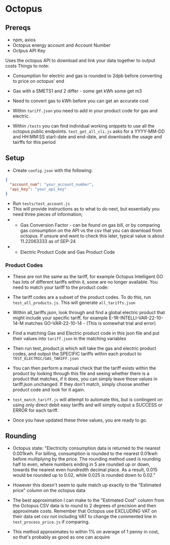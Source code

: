# Octopus

## Prereqs
- npm, axios
- Octopus energy account and Account Number
- Octpus API Key

Uses the octopus API to download and link your data together to output costs
Things to note:
- Consumption for electric and gas is rounded to 2dpb before converting to price on octopus' end
- Gas with a SMETS1 and 2 differ - some get kWh some get m3
- Need to convert gas to kWh before you can get an accurate cost
- Within `tariff.json` you need to add in your product code for gas and electric. 

- Within `/tests` you can find individual working snippets to use all the octopus public endpoints. `test_get_all_cli.js` asks for a YYYY-MM-DD and HH:MM:SS start-date and end-date, and downloads the usage and tairffs for this period


## Setup
- Create `config.json` with the following:
```json
{
  "account_num": "your_account_number",
  "api_key": "your_api_key"
}
```
- Run `tests/test_account.js`
- This will provide instructions as to what to do next, but essentially you need three pieces of information;
- - Gas Conversion Factor - can be found on gas bill, or by comparing gas consumption on the API vs the csv that you can download from octopus. If unsure and want to check this later, typical value is about 11.22063333 as of SEP-24
- - Electric Product Code and Gas Product Code

### Product Codes
- These are not the same as the tariff, for example Octopus Intelligent GO has lots of different tariffs within it, some are no longer available. You need to match your tariff to the product code:
- The tariff codes are a subset of the product codes. To do this, run `test_all_products.js`. This will generate `all_tariffs.json`
-  Within all_tariffs.json, look through and find a global electric product that might include your specific tariff, for example E-1R-INTELLI-VAR-22-10-14-M matches GO-VAR-22-10-14 - (This is somewhat trial and error)
- Find a matching Gas and Electric product code in this json file and put their values into `tariff.json` in the matching variables
- Then run test_product.js which will take the gas and electric product codes, and output the SPECIFIC tariffs within each product to `TEST_ELECTRIC/GAS_TARIFF.json`
- You can then perform a manual check that the tariff exists within the product by looking through this file and seeing whether there is a product that matches, if it does, you can simply leave those values in tariff.json unchanged. If they don't match, simply choose another product code and look for it again.
- `test_match_tariff.js` will attempt to automate this, but is contingent on using only direct debit easy tariffs and will simply output a SUCCESS or ERROR for each tariff. 

- Once you have updated these three values, you are ready to go. 


## Rounding
- Octopus state: 
"Electricity consumption data is returned to the nearest 0.001kwh. For billing, consumption is rounded to the nearest 0.01kwh before multiplying by the price. The rounding method used is rounding half to even, where numbers ending in 5 are rounded up or down, towards the nearest even hundredth decimal place. As a result, 0.015 would be rounded up to 0.02, while 0.025 is rounded down to 0.02."
- However this doesn't seem to quite match up exactly to the "Estimated price" column on the octopus data

- The best approximation I can make to the "Estimated Cost" column from the Octopus CSV data is to round to 2 degrees of precision and then approximate costs. Remember that Octopus use EXCLUDING VAT on their data set csv not including VAT to change the commented line in `test_process_price.js` if comparing.

- This method approximates to within 1% on average of 1 penny in cost, so that's probably as good as one can acquire 
